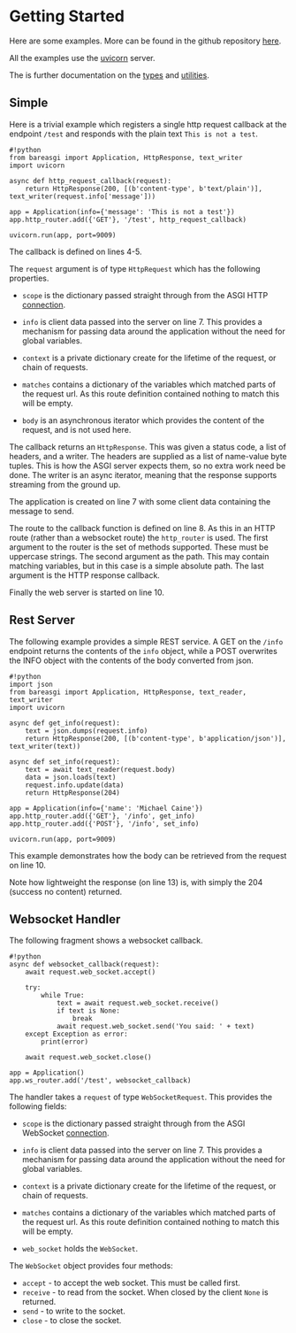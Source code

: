 # Getting Started

Here are some examples. More can be found in the github repository
[here](https://github.com/rob-blackbourn/bareasgi/tree/master/examples).

All the examples use the [uvicorn](https://www.uvicorn.org/) server.

The is further documentation on the
[types](https://rob-blackbourn.github.io/bareTypes/)
and [utilities](https://rob-blackbourn.github.io/bareUtils/).

## Simple

Here is a trivial example which registers a single http request callback at the endpoint `/test`
and responds with the plain text `This is not a test`.

    #!python
    from bareasgi import Application, HttpResponse, text_writer
    import uvicorn

    async def http_request_callback(request):
        return HttpResponse(200, [(b'content-type', b'text/plain')], text_writer(request.info['message']))

    app = Application(info={'message': 'This is not a test'})
    app.http_router.add({'GET'}, '/test', http_request_callback)

    uvicorn.run(app, port=9009)

The callback is defined on lines 4-5.

The `request` argument is of type `HttpRequest` which has the following properties.

- `scope` is the dictionary passed straight through from the ASGI HTTP
  [connection](https://asgi.readthedocs.io/en/latest/specs/www.html#connection-scope).

- `info` is client data passed into the server on line 7. This provides a mechanism for
  passing data around the application without the need for global variables.

- `context` is a private dictionary create for the lifetime of the request, or
  chain of requests.

- `matches` contains a dictionary of the variables which matched parts
  of the request url. As this route definition contained nothing to match this will be empty.

- `body` is an asynchronous iterator which provides the content of
  the request, and is not used here.

The callback returns an `HttpResponse`. This was given a status code, a list of
headers, and a writer. The headers are supplied as a list of name-value byte
tuples. This is how the ASGI server expects them, so no extra work need be done.
The writer is an async iterator, meaning that the response supports streaming
from the ground up.

The application is created on line 7 with some client data containing the
message to send.

The route to the callback function is defined on line 8. As this in an HTTP route (rather
than a websocket route) the `http_router` is used. The first argument to the router is the set of methods
supported. These must be uppercase strings. The second argument as the path. This may contain matching
variables, but in this case is a simple absolute path. The last argument is the HTTP response
callback.

Finally the web server is started on line 10.

## Rest Server

The following example provides a simple REST service. A GET on the `/info` endpoint
returns the contents of the `info` object, while a POST overwrites the INFO object with
the contents of the body converted from json.

    #!python
    import json
    from bareasgi import Application, HttpResponse, text_reader, text_writer
    import uvicorn

    async def get_info(request):
        text = json.dumps(request.info)
        return HttpResponse(200, [(b'content-type', b'application/json')], text_writer(text))

    async def set_info(request):
        text = await text_reader(request.body)
        data = json.loads(text)
        request.info.update(data)
        return HttpResponse(204)

    app = Application(info={'name': 'Michael Caine'})
    app.http_router.add({'GET'}, '/info', get_info)
    app.http_router.add({'POST'}, '/info', set_info)

    uvicorn.run(app, port=9009)

This example demonstrates how the body can be retrieved from the request on line 10.

Note how lightweight the response (on line 13) is, with simply the 204 (success no content) returned.

## Websocket Handler

The following fragment shows a websocket callback.

    #!python
    async def websocket_callback(request):
        await request.web_socket.accept()

        try:
            while True:
                text = await request.web_socket.receive()
                if text is None:
                    break
                await request.web_socket.send('You said: ' + text)
        except Exception as error:
            print(error)

        await request.web_socket.close()

    app = Application()
    app.ws_router.add('/test', websocket_callback)

The handler takes a `request` of type `WebSocketRequest`. This provides the
following fields:

- `scope` is the dictionary passed straight through from the ASGI WebSocket
  [connection](https://asgi.readthedocs.io/en/latest/specs/www.html#websocket-connection-scope).

- `info` is client data passed into the server on line 7. This provides a mechanism for
  passing data around the application without the need for global variables.

- `context` is a private dictionary create for the lifetime of the request, or
  chain of requests.

- `matches` contains a dictionary of the variables which matched parts
  of the request url. As this route definition contained nothing to match this will be empty.

- `web_socket` holds the `WebSocket`.

The `WebSocket` object provides four methods:

- `accept` - to accept the web socket. This must be called first.
- `receive` - to read from the socket. When closed by the client `None` is returned.
- `send` - to write to the socket.
- `close` - to close the socket.

